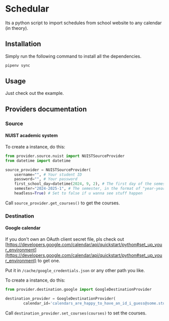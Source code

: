 # Schedular

Its a python script to import schedules from school website to any calendar (in theory).

## Installation

Simply run the following command to install all the dependencies.

```bash
pipenv sync
```

## Usage

Just check out the example.

## Providers documentation

### Source

#### NUIST academic system

To create a instance, do this:

```python
from provider.source.nuist import NUISTSourceProvider
from datetime import datetime

source_provider = NUISTSourceProvider(
    username="", # Your student ID
    password="", # Your password
    first_school_day=datetime(2024, 9, 2), # The first day of the semester
    semester="2024-2025-1", # The semester, in the format of "year-year-semester"
    headless=True) # Set to false if u wanna see stuff happen
```

Call `source_provider.get_courses()` to get the courses.

### Destination

#### Google calendar

If you don't own an OAuth client secret file, pls check out [https://developers.google.com/calendar/api/quickstart/python#set_up_your_environment](https://developers.google.com/calendar/api/quickstart/python#set_up_your_environment) to get one.

Put it in `/cache/google_credentials.json` or any other path you like.

To create a instance, do this:

```python
from provider.destination.google import GoogleDestinationProvider

destination_provider = GoogleDestinationProvider(
        calendar_id='calendars_are_happy_to_have_an_id_i_guess@some.stuff.here') # Your calendar id, defaults to primary
```

Call `destination_provider.set_courses(courses)` to set the courses.
